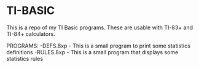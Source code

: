 # TI-BASIC

This is a repo of my TI Basic programs. These are usable with TI-83+ and TI-84+ calculators.

PROGRAMS:
-DEFS.8xp - This is a small program to print some statistics definitions
-RULES.8xp - This is a small program that displays some statistics rules
